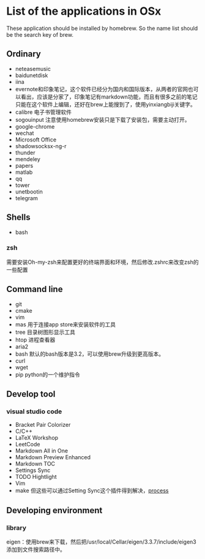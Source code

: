# List of the applications in OSx
These application should be installed by homebrew. So the name list should be the search key of brew.
## Ordinary
* neteasemusic
* baidunetdisk
* iina
* evernote和印象笔记，这个软件已经分为国内和国际版本，从两者的官网也可以看出，应该是分家了，印象笔记有markdown功能，而且有很多之前的笔记只能在这个软件上编辑，还好在brew上能搜到了，使用yinxiangbiji关键字。
* calibre 电子书管理软件
* sogouinput 注意使用homebrew安装只是下载了安装包，需要主动打开。
* google-chrome
* wechat
* Microsoft Office
* shadowsocksx-ng-r
* thunder
* mendeley
* papers
* matlab
* qq
* tower
* unetbootin
* telegram
## Shells
* bash
### zsh
需要安装Oh-my-zsh来配置更好的终端界面和环境，然后修改.zshrc来改变zsh的一些配置
## Command line
* git
* cmake
* vim
* mas 用于连接app store来安装软件的工具
* tree 目录树图形显示工具
* htop 进程查看器
* aria2 
* bash 默认的bash版本是3.2，可以使用brew升级到更高版本。
* curl
* wget
* pip python的一个维护指令
## Develop tool
### visual studio code
* Bracket Pair Colorizer
* C/C++
* LaTeX Workshop
* LeetCode
* Markdown All in One
* Markdown Preview Enhanced
* Markdown TOC
* Settings Sync
* TODO Hightlight
* Vim
* make
但这些可以通过Setting Sync这个插件得到解决，[process](https://itnext.io/settings-sync-with-vs-code-c3d4f126989)
## Developing environment
### library
eigen：使用brew来下载，然后把/usr/local/Cellar/eigen/3.3.7/include/eigen3添加到文件搜索路径中。

